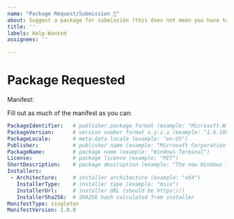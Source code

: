 ```yaml
---
name: "Package Request/Submission 👀"
about: Suggest a package for submission (this does not mean you have to implement it)
title: ''
labels: Help-Wanted
assignees: ''

---
```


<!-- 
🚨🚨🚨🚨🚨🚨🚨🚨🚨🚨

I ACKNOWLEDGE THE FOLLOWING BEFORE PROCEEDING:
1. It might be easier to add the manifest myself.
1. It is probably faster if I add the manifest myself.
1. I have looked at the [Windows Package Manager Manifest Creator](https://github.com/microsoft/winget-create).

1. If I delete this entire template and go my own path, the core team may close my issue without further explanation or engagement.
1. If I list multiple apps in this one issue, the core team may close my issue without further explanation or engagement.
1. If I write an issue that has many duplicates, the core team may close my issue without further explanation or engagement (and without necessarily spending time to find the exact duplicate ID number).
1. If I leave the title incomplete when filing the issue, the core team may close my issue without further explanation or engagement.
1. If I file something completely blank in the body, the core team may close my issue without further explanation or engagement.

1. If this is an issue with the client, I will create the issue [there](https://github.com/microsoft/winget-cli/issues/new/choose)

All good? Then proceed!
-->

# Package Requested

Manifest:


Fill out as much of the manifest as you can:


```YAML
PackageIdentifier:   # publisher.package format (example: "Microsoft.WindowsTerminal")
PackageVersion:      # version number format x.y.z.a (example: "1.6.10571.0")
PackageLocale:       # meta-data locale (example: "en-US")
Publisher:           # publisher name (example: "Microsoft Corporation")
PackageName:         # package name (example: "Windows Terminal")
License:             # package license (example: "MIT")
ShortDescription:    # package description (example: "The new Windows Terminal")
Installers: 
 - Architecture:     # installer architecture (example: "x64")
   InstallerType:    # installer type (example: "msix")
   InstallerUrl:     # installer URL (should be https://)
   InstallerSha256:  # SHA256 hash calculated from installer
ManifestType: singleton
ManifestVersion: 1.0.0
```
